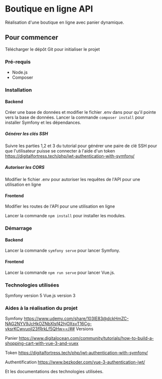 # Boutique en ligne API

Réalisation d'une boutique en ligne avec panier dynamique.

## Pour commencer

Télécharger le dépôt Git pour initialiser le projet

### Pré-requis

- Node.js
- Composer

### Installation

#### Backend
Créer une base de données et modifier le fichier .env dans pour qu'il pointe vers la base de données.
Lancer la commande ``composer install`` pour installer Symfony et les dépendances.

##### Générer les clés SSH
Suivre les parties 1,2 et 3 du tutorial pour générer une paire de clé SSH pour que l'utilisateur puisse se connecter à l'aide d'un token https://digitalfortress.tech/php/jwt-authentication-with-symfony/

##### Autoriser les CORS
Modifier le fichier .env pour autoriser les requêtes de l'API pour une utilisation en ligne

#### Frontend
Modifier les routes de l'API pour une utilisation en ligne

Lancer la commande ``npm install`` pour installer les modules.

### Démarrage

#### Backend
Lancer la commande ``symfony serve`` pour lancer Symfony.
#### Frontend
Lancer la commande ``npm run serve`` pour lancer Vue.js.

### Technologies utilisées

Symfony version 5
Vue.js version 3

### Aides à la réalisation du projet

Symfony
https://www.udemy.com/share/103IE83@dckHmZC-NAG2NYV9JcHkOZNbXlsf42hjOXsvT16Cg-vksrKCwvuojI23fRrkLf5QHw==/## Versions

Panier
https://www.digitalocean.com/community/tutorials/how-to-build-a-shopping-cart-with-vue-3-and-vuex

Token
https://digitalfortress.tech/php/jwt-authentication-with-symfony/

Authentification
https://www.bezkoder.com/vue-3-authentication-jwt/

Et les documentations des technologies utilisées.